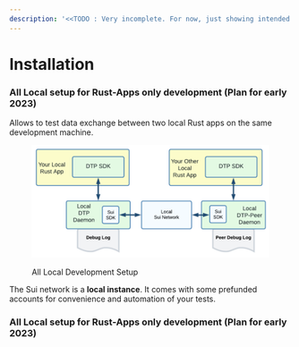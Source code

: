 ```yaml
---
description: '<<TODO : Very incomplete. For now, just showing intended dev setups>>'
---
```


# Installation

### All Local setup for Rust-Apps only development  (Plan for early 2023)

Allows to test data exchange between two local Rust apps on the same development machine.

<figure><img src="../.gitbook/assets/all_local_dev_setup.png" alt=""><figcaption><p>All Local Development Setup</p></figcaption></figure>

The Sui network is a **local instance**. It comes with some prefunded accounts for convenience and automation of your tests.



### All Local setup for Rust-Apps only development  (Plan for early 2023)    
